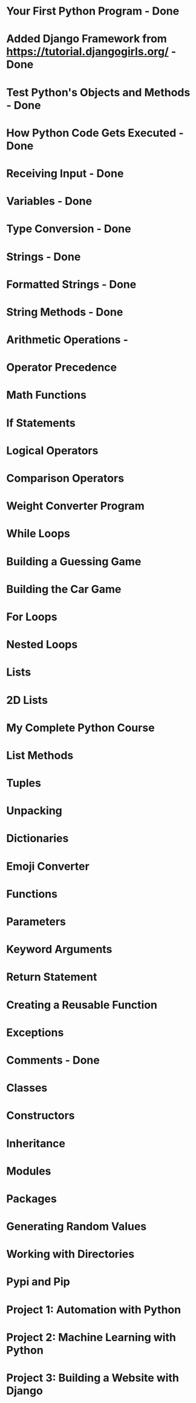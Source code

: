 # Your First Python Program - Done
# Added Django Framework from  https://tutorial.djangogirls.org/ - Done
# Test Python's Objects and Methods - Done
#  How Python Code Gets Executed - Done
# Receiving Input - Done
# Variables - Done
# Type Conversion - Done
# Strings - Done
# Formatted Strings - Done
# String Methods - Done
# Arithmetic Operations - 
# Operator Precedence
# Math Functions
# If Statements
# Logical Operators
# Comparison Operators
# Weight Converter Program 
# While Loops
# Building a Guessing Game
# Building the Car Game
# For Loops
# Nested Loops
# Lists
# 2D Lists
# My Complete Python Course 
# List Methods
# Tuples
# Unpacking
# Dictionaries
# Emoji Converter
# Functions
# Parameters
# Keyword Arguments 
# Return Statement
# Creating a Reusable Function 
# Exceptions
# Comments - Done
# Classes
# Constructors
# Inheritance
# Modules
# Packages
# Generating Random Values
# Working with Directories 
# Pypi and Pip
# Project 1: Automation with Python
# Project 2: Machine Learning with Python 
# Project 3: Building a Website with Django 